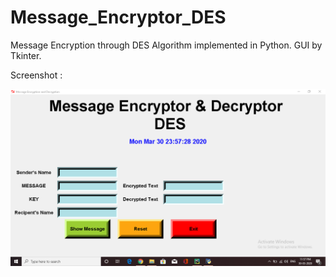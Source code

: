 # Message_Encryptor_DES
Message Encryption through DES Algorithm implemented in Python.
GUI by Tkinter.

Screenshot :

![](screenshot.png)

